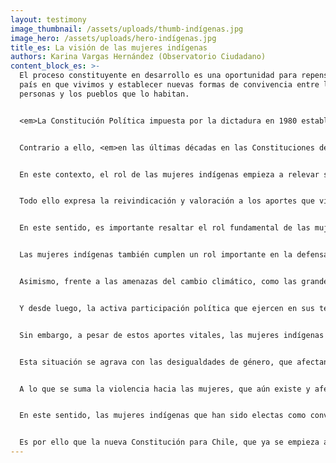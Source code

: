 ```yaml
---
layout: testimony
image_thumbnail: /assets/uploads/thumb-indígenas.jpg
image_hero: /assets/uploads/hero-indígenas.jpg
title_es: La visión de las mujeres indígenas
authors: Karina Vargas Hernández (Observatorio Ciudadano)
content_block_es: >-
  El proceso constituyente en desarrollo es una oportunidad para repensar el
  país en que vivimos y establecer nuevas formas de convivencia entre las
  personas y los pueblos que lo habitan.


  <em>La Constitución Política impuesta por la dictadura en 1980 estableció una concepción mono cultural del Estado, siguiendo el modelo clásico de “Estado-nación”, desconociendo la existencia y derechos de los pueblos indígenas que habitan Chile.</em> Además desprotegió los derechos económicos, sociales y ambientales, en contraste con la protección otorgada a los derechos de propiedad de particulares, incluyendo aquellos sobre bienes comunes como el agua, lo que resultó en un deterioro acelerado de los ecosistemas del país.


  Contrario a ello, <em>en las últimas décadas en las Constituciones de América Latina, se ha venido reafirmado la concepción del Estado social de derecho,</em> en el que el Estado tiene un rol fundamental en la economía, así como en el aseguramiento de los derechos humanos, incluyendo entre ellos los derechos económicos, sociales, culturales y ambientales, estableciendo mecanismos para permitir su exigibilidad; <em>y a su a vez se vienen superando las concepciones mono culturales del Estado para reconocer la pluralidad de pueblos y naciones que lo conforman,</em> entre ellos los pueblos indígenas, así como sus derechos colectivos y los aportes que estos pueblos y naciones aportan al desarrollo cultural, social y económico de los Estados.


  En este contexto, el rol de las mujeres indígenas empieza a relevar su real importancia, <em>no sólo por el hecho histórico que significa que de los 17 escaños reservados para los y las representantes indígenas, 9 de ellos son para mujeres indígenas, y que además haya resultado electa para presidir la Convención a una mujer mapuche, la Dra. Elisa Loncón.</em> Resaltando que cuatro candidatas electas por escaños reservados tuvieron que ser reemplazadas por sus candidatos alternos, a fin de lograr la paridad. Es decir que, sin la aplicación del mecanismo de paridad, en el caso de los pueblos indígenas 13 cupos habrían sido asignados a mujeres y sólo cuatro a hombres.


  Todo ello expresa la reivindicación y valoración a los aportes que vienen realizando las mujeres indígenas dentro de sus territorios, comunidades, organizaciones y en el país en general. Aportes que no siempre son visibilizados, pero que en el actual proceso constituyente comienzan a relevarse.


  En este sentido, es importante resaltar el rol fundamental de las mujeres indígenas en el desarrollo social, político y cultural de sus pueblos y naciones, ya sea desde su rol en la transmisión de sus saberes tradicionales, en la revitalización de sus idiomas, en su aporte a la soberanía alimentaria y el cuidado de las semillas, como en el rol que desempeñan en el contexto actual de pandemia, donde aportan sus conocimientos en salud y en el uso de las plantas medicinales, así como la activación de redes para el trueque e intercambios solidarios de sus productos.


  Las mujeres indígenas también cumplen un rol importante en la defensa del medio ambiente y sus territorios; son activas defensoras del territorio. Por ejemplo, Ercilia Araya, lideresa Colla, que ha sido criminalizada y hostigada por defender los derechos de su comunidad frente al daño ambiental de diversas mineras canadienses en la región de Atacama, o Machi Millaray, líder espiritual mapuche que viene luchando por la protección del Río Pilmaiken, estrechamente relacionado al Complejo Natural Ceremonial Ngen Mapu Kintuante, ubicado en el sector rural de Maihue- Caramallín- región de Los Lagos y región de Los Ríos, que se encuentra amenazado con la construcción de dos proyectos hidroeléctricos (proyecto hidroeléctrico Osorno y Los Lagos), los cuales fueron autorizados sin un proceso de consulta y sin obtener el consentimiento de las comunidades afectadas.


  Asimismo, frente a las amenazas del cambio climático, como las grandes sequías o invernadas extremas en los territorios, las mujeres indígenas realizan aportes importantes a la lucha contra el cambio climático, a través de sus conocimientos tradicionales, respecto al manejo y conservación de los bienes comunes o recursos naturales, para adaptar sus cultivos a situaciones adversas afín de asegurar la soberanía alimentaria, o aportar a la protección de la biodiversidad del planeta en su rol de guardianas de las semillas. 


  Y desde luego, la activa participación política que ejercen en sus territorios, comunidades, organizaciones y en la política nacional donde cada vez están más presentes para denunciar el despojo de sus territorios, la defensa del agua y los bienes comunes, y las políticas extractivas, neoliberales y patriarcales del Estado.


  Sin embargo, a pesar de estos aportes vitales, las mujeres indígenas son quienes afrontan las mayores desigualdades sociales y brechas de género en el país, debido a la intersección que existe por ser mujer e indígena. Lo que se aprecia, por ejemplo, en mayores barreras en el acceso a la justicia, a la educación y a la salud de calidad. Además, por ser quienes afrontan mayores situaciones de discriminación y violencia, entre otros, que se manifiestan en tasas de pobreza por ingresos y multidimensional que se acercan respectivamente al 18 por ciento y al 30 por ciento frente al 11 por ciento y 20 por ciento de las mujeres no indígenas (RIMISP, 2017). Sumado a las condiciones de vulnerabilidad de las mujeres indígenas, el alto porcentaje de hogares con jefatura femenina por pertenencia a pueblos indígenas que llega al 44 por ciento (Casen, 2017), en muchos casos debido a la migración de sus parejas que se van a trabajar lejos, con la consecuente sobrecarga de trabajo para las mujeres que quedan solas a cargo de la casa los hijos, la chacra y los animales.


  Esta situación se agrava con las desigualdades de género, que afectan tanto a la mujer indígena como la no indígena, tal como las bajas tasas de participación laboral, que en la zona rural llega al 32,1 por ciento de la tasa de ocupación para las mujeres, frente al 64,7 por ciento de la tasa de ocupación para los varones (Casen,2017). Además, cuando las mujeres indígenas rurales puedan acceder al trabajo, la probabilidad que este sea informal, inestable o con bajos ingresos es mayor que en el caso de los hombres, siendo que sus ingresos principales derivan de actividades vinculadas con la agricultura y el comercio.


  A lo que se suma la violencia hacia las mujeres, que aún existe y afecta las relaciones de complementariedad entre los géneros. Además de ser quienes asumen las mayor cantidad de tareas de cuidado y crianza.


  En este sentido, las mujeres indígenas que han sido electas como convencionales, vienen expresando no solo su voz y sus aportes, sino también las vivencias de sus pueblos y territorios, pues son mujeres que han debido enfrentar diversas desigualdades, violencias y atropellos a sus derechos por ser mujeres e indígenas. Cuyas historias de vida están cruzadas por la violencia del Estado y por una resistencia cultural, social y económica, que les permite hoy en día estar en ese espacio.


  Es por ello que la nueva Constitución para Chile, que ya se empieza a escribir, con la participación directa de estas mujeres y recogiendo sus propuestas, saberes e historias de vida y aspiraciones de sus pueblos, sin duda será un hito fundamental, para avanzar en superar las brechas que enfrentan y para garantizar los derechos de sus pueblos y de las mujeres indígenas de acuerdo con los estándares del derecho internacional de los pueblos indígenas y los estándares del derecho internacional sobre la mujer. Así como a aportar en general a la construcción de un nuevo país, porque avanzar hacia el buen vivir para todos los pueblos no puede concebirse sin el bienestar de todas las mujeres.
---
```

